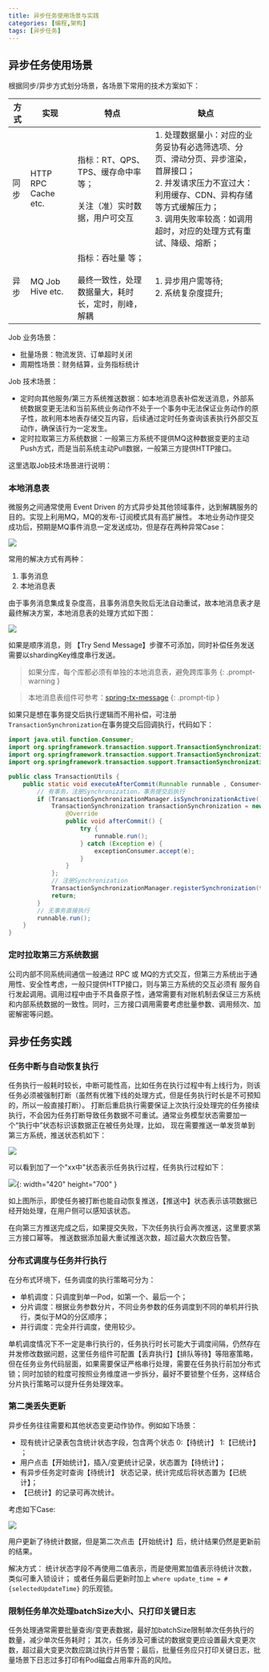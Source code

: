 ```yaml
---
title: 异步任务使用场景与实践
categories: [编程,架构]
tags: [异步任务]
---
```


## 异步任务使用场景

根据同步/异步方式划分场景，各场景下常用的技术方案如下：

| 方式 | 实现                  | 特点                                                | 缺点                                                                                                                            |
|----|---------------------|---------------------------------------------------|-------------------------------------------------------------------------------------------------------------------------------|
| 同步 | HTTP RPC Cache etc. | 指标：RT、QPS、TPS、缓存命中率 等； <br/><br/> 关注（准）实时数据，用户可交互 | 1. 处理数据量小：对应的业务妥协有必选筛选项、分页、滑动分页、异步渲染，首屏接口；<br/> 2. 并发请求压力不宜过大：利用缓存、CDN、异构存储等方式缓解压力； <br/>  3. 调用失败率较高：如调用超时，对应的处理方式有重试、降级、熔断； |
| 异步 | MQ Job Hive etc.    | 指标：吞吐量 等； <br/><br/> 最终一致性，处理数据量大，耗时长，定时，削峰，解耦    | 1. 异步用户需等待;<br/> 2. 系统复杂度提升;                                                                                                  |


Job 业务场景：
- 批量场景：物流发货、订单超时关闭
- 周期性场景：财务结算，业务指标统计

Job 技术场景：
- 定时向其他服务/第三方系统推送数据：如本地消息表补偿发送消息，外部系统数据变更无法和当前系统业务动作不处于一个事务中无法保证业务动作的原子性，故利用本地表存储交互内容，后续通过定时任务查询该表执行外部交互动作，确保该行为一定发生。
- 定时拉取第三方系统数据：一般第三方系统不提供MQ这种数据变更的主动Push方式，而是当前系统主动Pull数据，一般第三方提供HTTP接口。

这里选取Job技术场景进行说明：

### 本地消息表
微服务之间通常使用 Event Driven 的方式异步处其他领域事件，达到解耦服务的目的。实现上利用MQ，MQ的发布-订阅模式具有高扩展性。
本地业务动作提交成功后，预期是MQ事件消息一定发送成功，但是存在两种异常Case：

![](/assets/2024/06/19/mq_case.png)

常用的解决方式有两种：
1. 事务消息
2. 本地消息表

由于事务消息集成复杂度高，且事务消息失败后无法自动重试，故本地消息表才是最终解决方案，本地消息表的处理方式如下图：

![](/assets/2024/06/19/local_table.png)

如果是顺序消息，则 【Try Send Message】步骤不可添加，同时补偿任务发送需要以shardingKey维度串行发送。

> 如果分库，每个库都必须有单独的本地消息表，避免跨库事务
{: .prompt-warning }

> 本地消息表组件可参考：[spring-tx-message](https://github.com/bty834/spring-tx-message)
{: .prompt-tip }

如果只是想在事务提交后执行逻辑而不用补偿，可注册`TransactionSynchronization`在事务提交后回调执行，代码如下：

```java
import java.util.function.Consumer;
import org.springframework.transaction.support.TransactionSynchronization;
import org.springframework.transaction.support.TransactionSynchronizationAdapter;
import org.springframework.transaction.support.TransactionSynchronizationManager;

public class TransactionUtils {
    public static void executeAfterCommit(Runnable runnable , Consumer<Exception> exceptionConsumer) {
        // 有事务，注册Synchronization，事务提交后执行
        if (TransactionSynchronizationManager.isSynchronizationActive()) {
            TransactionSynchronization transactionSynchronization = new TransactionSynchronizationAdapter() {
                @Override
                public void afterCommit() {
                    try {
                        runnable.run();
                    } catch (Exception e) {
                        exceptionConsumer.accept(e);
                    }
                }
            };
            // 注册Synchronization
            TransactionSynchronizationManager.registerSynchronization(transactionSynchronization);
            return;
        }
        // 无事务直接执行
        runnable.run();
    }
}
```

### 定时拉取第三方系统数据
公司内部不同系统间通信一般通过 RPC 或 MQ的方式交互，但第三方系统出于通用性、安全性考虑，一般只提供HTTP接口，则与第三方系统的交互必须有
服务自行发起调用。调用过程中由于不具备原子性，通常需要有对账机制去保证三方系统和内部系统数据的一致性。同时，三方接口调用需要考虑批量参数、调用频次、加密解密等问题。

## 异步任务实践

### 任务中断与自动恢复执行
任务执行一般耗时较长，中断可能性高，比如任务在执行过程中有上线行为，则该任务必须被强制打断（虽然有优雅下线的处理方式，但是任务执行时长是不可预知的，所以一般直接打断）。
打断后重启执行需要保证上次执行没处理完的任务接续执行，不会因为任务打断导致任务数据不可重试。通常业务模型状态需要加一个“执行中”状态标识该数据正在被任务处理，比如，
现在需要推送一单发货单到第三方系统，推送状态机如下：

![](/assets/2024/06/19/state.png)

可以看到加了一个"xx中"状态表示任务执行过程，任务执行过程如下：

![](/assets/2024/06/19/task_run.png){: width="420" height="700" }

如上图所示，即使任务被打断也能自动恢复推送，【推送中】状态表示该项数据已经开始处理，在用户侧可以感知该状态。

在向第三方推送完成之后，如果提交失败，下次任务执行会再次推送，这里要求第三方接口幂等。 推送数据添加最大重试推送次数，超过最大次数应告警。

### 分布式调度与任务并行执行

在分布式环境下，任务调度的执行策略可分为：
- 单机调度：只调度到单一Pod，如第一个、最后一个；
- 分片调度：根据业务参数分片，不同业务参数的任务调度到不同的单机并行执行，类似于MQ的分区顺序；
- 并行调度：完全并行调度，使用较少。

单机调度情况下不一定是串行执行的，任务执行时长可能大于调度间隔，仍然存在并发修改数据问题，这里任务组件可配置【丢弃执行】【排队等待】等阻塞策略，
但在任务业务代码层面，如果需要保证严格串行处理，需要在任务执行前加分布式锁；同时加锁的粒度可按照业务维度进一步拆分，最好不要锁整个任务，这样结合分片执行策略可以提升任务处理效率。

### 第二类丢失更新

异步任务往往需要和其他状态变更动作协作。例如如下场景：

- 现有统计记录表包含统计状态字段，包含两个状态 0:【待统计】 1:【已统计】 ；
- 用户点击【开始统计】，插入/变更统计记录，状态置为【待统计】；
- 有异步任务定时查询【待统计】 状态记录，统计完成后将状态置为【已统计】；
- 【已统计】的记录可再次统计。

考虑如下Case:

![](/assets/2024/06/19/lost_update.png)

用户更新了待统计数据，但是第二次点击【开始统计】后，统计结果仍然是更新前的结果。

解决方式： 统计状态字段不再使用二值表示，而是使用累加值表示待统计次数，类似可重入锁设计；
或者任务最后更新时加上 `where update_time = #{selectedUpdateTime}` 的乐观锁。

### 限制任务单次处理batchSize大小、只打印关键日志

任务处理通常需要批量查询/变更表数据，最好加batchSize限制单次任务执行的数量，减少单次任务耗时； 其次，任务涉及可重试的数据变更应设置最大变更次数，超过最大变更次数应跳过执行并告警；最后，批量任务应只打印关键日志，批量场景下日志过多打印有Pod磁盘占用率升高的风险。



